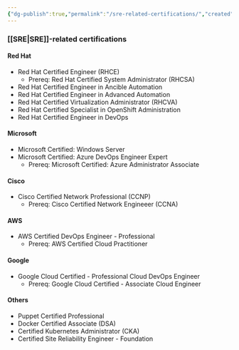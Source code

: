 ```yaml
---
{"dg-publish":true,"permalink":"/sre-related-certifications/","created":"2023-04-09T16:45:10.207-04:00","updated":"2023-04-09T16:53:14.366-04:00"}
---
```


### [[SRE\|SRE]]-related certifications

#### Red Hat
- Red Hat Certified Engineer (RHCE)
	- Prereq: Red Hat Certified System Administrator (RHCSA)
- Red Hat Certified Engineer in Ancible Automation
- Red Hat Certified Engineer in Advanced Automation
- Red Hat Certified Virtualization Administrator (RHCVA)
- Red Hat Certified Specialist in OpenShift Administration
- Red Hat Certified Engineer in DevOps

#### Microsoft
- Microsoft Certified: Windows Server
- Microsoft Certified: Azure DevOps Engineer Expert
	- Prereq: Microsoft Certified: Azure Administrator Associate

#### Cisco
- Cisco Certified Network Professional (CCNP)
	- Prereq: Cisco Certified Network Engineeer (CCNA)

#### AWS
- AWS Certified DevOps Engineer - Professional
	- Prereq: AWS Certified Cloud Practitioner

#### Google
- Google Cloud Certified - Professional Cloud DevOps Engineer
	- Prereq: Google Cloud Certified - Associate Cloud Engineer

#### Others
- Puppet Certified Professional
- Docker Certified Associate (DSA)
- Certified Kubernetes Administrator (CKA)
- Certified Site Reliability Engineer - Foundation